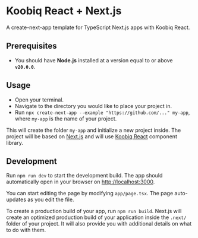 # Koobiq React + Next.js

A create-next-app template for TypeScript Next.js apps with Koobiq React.

## Prerequisites

- You should have **Node.js** installed at a version equal to or above **`v20.0.0`**.

## Usage

- Open your terminal.
- Navigate to the directory you would like to place your project in.
- Run `npx create-next-app --example "https://github.com/..." my-app`, where `my-app` is the name of your project.

This will create the folder `my-app` and initialize a new project inside.
The project will be based on [Next.js](https://github.com/vercel/next.js/)
and will use [Koobiq React](https://react.koobiq.io/) component library.

## Development

Run `npm run dev` to start the development build.
The app should automatically open in your browser on [http://localhost:3000](http://localhost:3000).

You can start editing the page by modifying `app/page.tsx`. The page auto-updates as you edit the file.

To create a production build of your app, run `npm run build`. Next.js will create an optimized production build of your application
inside the `.next/` folder of your project. It will also provide you with additional details on what to do with them.
